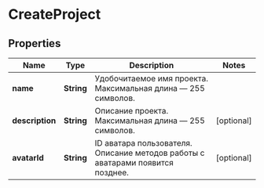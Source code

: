 

# CreateProject


## Properties

| Name | Type | Description | Notes |
|------------ | ------------- | ------------- | -------------|
|**name** | **String** | Удобочитаемое имя проекта. Максимальная длина — 255 символов. |  |
|**description** | **String** | Описание проекта. Максимальная длина — 255 символов. |  [optional] |
|**avatarId** | **String** | ID аватара пользователя. Описание методов работы с аватарами появится позднее. |  [optional] |



